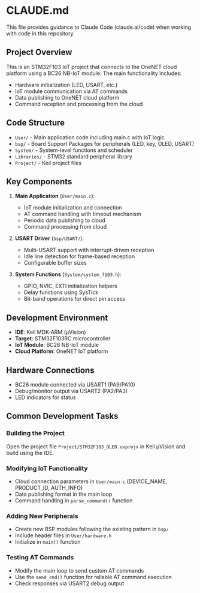 # CLAUDE.md

This file provides guidance to Claude Code (claude.ai/code) when working with code in this repository.

## Project Overview

This is an STM32F103 IoT project that connects to the OneNET cloud platform using a BC26 NB-IoT module. The main functionality includes:
- Hardware initialization (LED, USART, etc.)
- IoT module communication via AT commands
- Data publishing to OneNET cloud platform
- Command reception and processing from the cloud

## Code Structure

- `User/` - Main application code including main.c with IoT logic
- `bsp/` - Board Support Packages for peripherals (LED, key, OLED, USART)
- `System/` - System-level functions and scheduler
- `Libraries/` - STM32 standard peripheral library
- `Project/` - Keil project files

## Key Components

1. **Main Application** (`User/main.c`):
   - IoT module initialization and connection
   - AT command handling with timeout mechanism
   - Periodic data publishing to cloud
   - Command processing from cloud

2. **USART Driver** (`bsp/USART/`):
   - Multi-USART support with interrupt-driven reception
   - Idle line detection for frame-based reception
   - Configurable buffer sizes

3. **System Functions** (`System/system_f103.h`):
   - GPIO, NVIC, EXTI initialization helpers
   - Delay functions using SysTick
   - Bit-band operations for direct pin access

## Development Environment

- **IDE**: Keil MDK-ARM (µVision)
- **Target**: STM32F103RC microcontroller
- **IoT Module**: BC26 NB-IoT module
- **Cloud Platform**: OneNET IoT platform

## Hardware Connections

- BC26 module connected via USART1 (PA9/PA10)
- Debug/monitor output via USART2 (PA2/PA3)
- LED indicators for status

## Common Development Tasks

### Building the Project
Open the project file `Project/STM32F103_OLED.uvprojx` in Keil µVision and build using the IDE.

### Modifying IoT Functionality
- Cloud connection parameters in `User/main.c` (DEVICE_NAME, PRODUCT_ID, AUTH_INFO)
- Data publishing format in the main loop
- Command handling in `parse_command()` function

### Adding New Peripherals
- Create new BSP modules following the existing pattern in `bsp/`
- Include header files in `User/hardware.h`
- Initialize in `main()` function

### Testing AT Commands
- Modify the main loop to send custom AT commands
- Use the `send_cmd()` function for reliable AT command execution
- Check responses via USART2 debug output